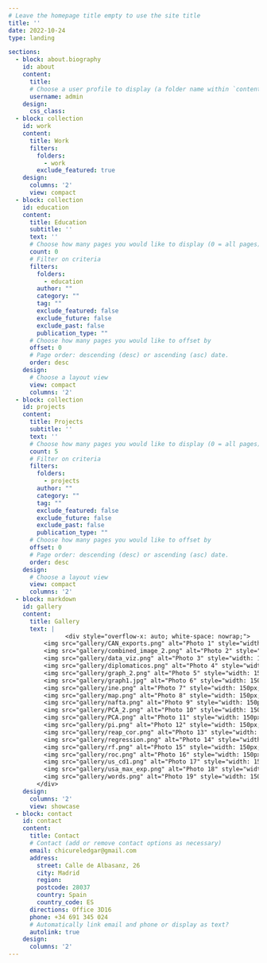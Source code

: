 ```yaml
---
# Leave the homepage title empty to use the site title
title: ''
date: 2022-10-24
type: landing

sections:
  - block: about.biography
    id: about
    content:
      title: 
      # Choose a user profile to display (a folder name within `content/authors/`)
      username: admin
    design:
      css_class: 
  - block: collection
    id: work
    content:
      title: Work
      filters:
        folders:
          - work
        exclude_featured: true
    design:
      columns: '2'
      view: compact
  - block: collection
    id: education
    content:
      title: Education
      subtitle: ''
      text: ''
      # Choose how many pages you would like to display (0 = all pages)
      count: 0
      # Filter on criteria
      filters:
        folders:
          - education
        author: ""
        category: ""
        tag: ""
        exclude_featured: false
        exclude_future: false
        exclude_past: false
        publication_type: ""
      # Choose how many pages you would like to offset by
      offset: 0
      # Page order: descending (desc) or ascending (asc) date.
      order: desc
    design:
      # Choose a layout view
      view: compact
      columns: '2'  
  - block: collection
    id: projects
    content:
      title: Projects
      subtitle: ''
      text: ''
      # Choose how many pages you would like to display (0 = all pages)
      count: 5
      # Filter on criteria
      filters:
        folders:
          - projects
        author: ""
        category: ""
        tag: ""
        exclude_featured: false
        exclude_future: false
        exclude_past: false
        publication_type: ""
      # Choose how many pages you would like to offset by
      offset: 0
      # Page order: descending (desc) or ascending (asc) date.
      order: desc
    design:
      # Choose a layout view
      view: compact
      columns: '2'
  - block: markdown
    id: gallery
    content:
      title: Gallery
      text: |
                <div style="overflow-x: auto; white-space: nowrap;">
          <img src="gallery/CAN_exports.png" alt="Photo 1" style="width: 150px; height: auto; margin-right: 10px;">
          <img src="gallery/combined_image_2.png" alt="Photo 2" style="width: 150px; height: auto; margin-right: 10px;">
          <img src="gallery/data_viz.png" alt="Photo 3" style="width: 150px; height: auto; margin-right: 10px;">
          <img src="gallery/diplomaticos.png" alt="Photo 4" style="width: 150px; height: auto; margin-right: 10px;">
          <img src="gallery/graph_2.png" alt="Photo 5" style="width: 150px; height: auto; margin-right: 10px;">
          <img src="gallery/graph1.jpg" alt="Photo 6" style="width: 150px; height: auto; margin-right: 10px;">
          <img src="gallery/ine.png" alt="Photo 7" style="width: 150px; height: auto; margin-right: 10px;">
          <img src="gallery/map.png" alt="Photo 8" style="width: 150px; height: auto; margin-right: 10px;">
          <img src="gallery/nafta.png" alt="Photo 9" style="width: 150px; height: auto; margin-right: 10px;">
          <img src="gallery/PCA_2.png" alt="Photo 10" style="width: 150px; height: auto; margin-right: 10px;">
          <img src="gallery/PCA.png" alt="Photo 11" style="width: 150px; height: auto; margin-right: 10px;">
          <img src="gallery/pi.png" alt="Photo 12" style="width: 150px; height: auto; margin-right: 10px;">
          <img src="gallery/reap_cor.png" alt="Photo 13" style="width: 150px; height: auto; margin-right: 10px;">
          <img src="gallery/regression.png" alt="Photo 14" style="width: 150px; height: auto; margin-right: 10px;">
          <img src="gallery/rf.png" alt="Photo 15" style="width: 150px; height: auto; margin-right: 10px;">
          <img src="gallery/roc.png" alt="Photo 16" style="width: 150px; height: auto; margin-right: 10px;">
          <img src="gallery/us_cd1.png" alt="Photo 17" style="width: 150px; height: auto; margin-right: 10px;">
          <img src="gallery/usa_max_exp.png" alt="Photo 18" style="width: 150px; height: auto; margin-right: 10px;">
          <img src="gallery/words.png" alt="Photo 19" style="width: 150px; height: auto;">
        </div>
    design:
      columns: '2'
      view: showcase
  - block: contact
    id: contact
    content:
      title: Contact
      # Contact (add or remove contact options as necessary)
      email: chicureledgar@gmail.com
      address:
        street: Calle de Albasanz, 26
        city: Madrid
        region: 
        postcode: 28037
        country: Spain
        country_code: ES
      directions: Office 3D16
      phone: +34 691 345 024
      # Automatically link email and phone or display as text?
      autolink: true
    design:
      columns: '2'
---
```

